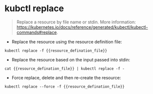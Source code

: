 # kubctl replace

> Replace a resource by file name or stdin.
> More information: <https://kubernetes.io/docs/reference/generated/kubectl/kubectl-commands#replace>.

- Replace the resource using the resource definition file:

`kubectl replace -f {{resource_defination_file}}`

- Replace the resource based on the input passed into stdin:

`cat {{resource_defination_file}} | kubectl replace -f -`

- Force replace, delete and then re-create the resource:

`kubectl replace --force -f {{resource_defination_file}}`
